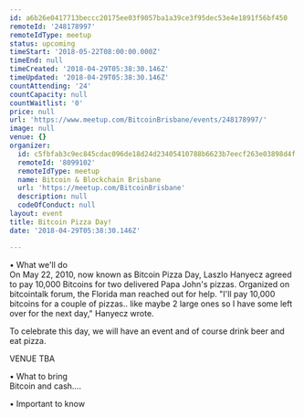 ```yaml
---
id: a6b26e0417713beccc20175ee03f9057ba1a39ce3f95dec53e4e1891f56bf450
remoteId: '248178997'
remoteIdType: meetup
status: upcoming
timeStart: '2018-05-22T08:00:00.000Z'
timeEnd: null
timeCreated: '2018-04-29T05:38:30.146Z'
timeUpdated: '2018-04-29T05:38:30.146Z'
countAttending: '24'
countCapacity: null
countWaitlist: '0'
price: null
url: 'https://www.meetup.com/BitcoinBrisbane/events/248178997/'
image: null
venue: {}
organizer:
  id: c5fbfab3c9ec845cdac096de18d24d23405410788b6623b7eecf263e03898d4f
  remoteId: '8099102'
  remoteIdType: meetup
  name: Bitcoin & Blockchain Brisbane
  url: 'https://meetup.com/BitcoinBrisbane'
  description: null
  codeOfConduct: null
layout: event
title: Bitcoin Pizza Day!
date: '2018-04-29T05:38:30.146Z'

---
```

<p>• What we'll do<br/>On May 22, 2010, now known as Bitcoin Pizza Day, Laszlo Hanyecz agreed to pay 10,000 Bitcoins for two delivered Papa John's pizzas. Organized on bitcointalk forum, the Florida man reached out for help. "I'll pay 10,000 bitcoins for a couple of pizzas.. like maybe 2 large ones so I have some left over for the next day," Hanyecz wrote.</p> <p>To celebrate this day, we will have an event and of course drink beer and eat pizza.</p> <p>VENUE TBA</p> <p>• What to bring<br/>Bitcoin and cash....</p> <p>• Important to know</p>
